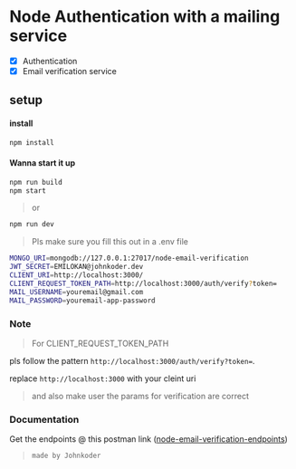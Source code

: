 # Node Authentication with a mailing service

- [x] Authentication
- [x] Email verification service

## setup

#### install

```bash
npm install
```

#### Wanna start it up

```bash
npm run build
npm start
```

> or

```bash
npm run dev
```

> Pls make sure you fill this out in a .env file

```bash
MONGO_URI=mongodb://127.0.0.1:27017/node-email-verification
JWT_SECRET=EMILOKAN@johnkoder.dev
CLIENT_URI=http://localhost:3000/
CLIENT_REQUEST_TOKEN_PATH=http://localhost:3000/auth/verify?token=
MAIL_USERNAME=youremail@gmail.com
MAIL_PASSWORD=youremail-app-password
```

### Note

> For CLIENT_REQUEST_TOKEN_PATH

pls follow the pattern `http://localhost:3000/auth/verify?token=`.

replace `http://localhost:3000` with your cleint uri

> and also make user the params for verification are correct

### Documentation

Get the endpoints @ this postman link
([node-email-verification-endpoints](https://www.postman.com/frixxapp/workspace/my-public-apis/collection/22268402-25956222-1089-4c9f-85f6-72f92911ad0f?action=share&creator=22268402))

> `made by Johnkoder`
